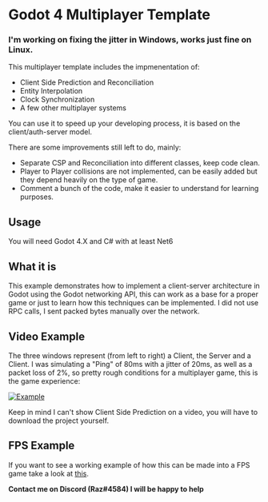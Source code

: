 # Godot 4 Multiplayer Template

### I'm working on fixing the jitter in Windows, works just fine on Linux.

This multiplayer template includes the impmenentation of:

- Client Side Prediction and Reconciliation
- Entity Interpolation
- Clock Synchronization
- A few other multiplayer systems

You can use it to speed up your developing process, it is based on the client/auth-server model.

There are some improvements still left to do, mainly:
- Separate CSP and Reconciliation into different classes, keep code clean.
- Player to Player collisions are not implemented, can be easily added but they depend heavily on the type of game.
- Comment a bunch of the code, make it easier to understand for learning purposes.

## Usage
You will need Godot 4.X and C# with at least Net6

## What it is
This example demonstrates how to implement a client-server architecture in Godot using the Godot networking API, this can work as a base for a proper game or just to learn how this techniques can be implemented. I did not use RPC calls, I sent packed bytes manually over the network.

## Video Example
The three windows represent (from left to right) a Client, the Server and a Client. I was simulating a "Ping" of 80ms with a jitter of 20ms, as well as a packet loss of 2%, so pretty rough conditions for a multiplayer game, this is the game experience:

[![Example](https://img.youtube.com/vi/oktiP9nrfIw/0.jpg)](https://www.youtube.com/watch?v=oktiP9nrfIw)

Keep in mind I can't show Client Side Prediction on a video, you will have to download the project yourself.

## FPS Example
If you want to see a working example of how this can be made into a FPS game take a look at [this](https://github.com/grazianobolla/ricepot).

**Contact me on Discord (Raz#4584) I will be happy to help**
